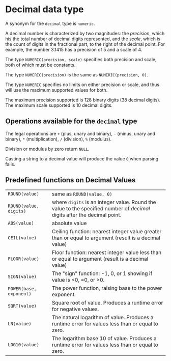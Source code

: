 # Decimal data type

A synonym for the ``decimal`` type is ``numeric``.

A decimal number is characterized by two magnitudes: the *precision*,
which his the total number of decimal digits represented, and the
*scale*, which is the count of digits in the fractional part, to the
right of the decimal point.  For example, the number 3.1415 has a
precision of 5 and a scale of 4.

The type ``NUMERIC(precision, scale)`` specifies both precision and
scale, both of which must be constants.

The type ``NUMERIC(precision)`` is the same as ``NUMERIC(precision, 0)``.

The type ``NUMERIC`` specifies no limits on either precision or scale,
and thus will use the maximum supported values for both.

The maximum precision supported is 128 binary digits (38 decimal
digits).  The maximum scale supported is 10 decimal digits.

## Operations available for the ``decimal`` type

The legal operations are ``+`` (plus, unary and binary), ``-`` (minus,
unary and binary), ``*`` (multiplication), ``/`` (division), ``%``
(modulus).

Division or modulus by zero return ``NULL``.

Casting a string to a decimal value will produce the value ``0`` when
parsing fails.

## Predefined functions on Decimal Values

<table>
  <tr>
    <td><code>ROUND(value)</code></td>
    <td>same as <code>ROUND(value, 0)</code></td>
  </tr>
  <tr>
    <td><code>ROUND(value, digits)</code></td>
    <td>where <code>digits</code> is an integer value. Round the value to the specified number of <em>decimal</em> digits after the decimal point.</td>
  </tr>
  <tr>
    <td><code>ABS(value)</code></td>
    <td>absolute value</td>
  </tr>
  <tr>
    <td><code>CEIL(value)</code></td>
    <td>Ceiling function: nearest integer value greater than or equal to argument (result is a decimal value)</td>
  </tr>
  <tr>
    <td><code>FLOOR(value)</code></td>
    <td>Floor function: nearest integer value less than or equal to argument (result is a decimal value)</td>
  </tr>
  <tr>
    <td><code>SIGN(value)</code></td>
    <td>The "sign" function: -1, 0, or 1 showing if value is &lt;0, =0, or &gt;0.</td>
  </tr>
  <tr>
    <td><code>POWER(base, exponent)</code></td>
    <td>The power function, raising base to the power exponent.</td>
  </tr>
  <tr>
    <td><code>SQRT(value)</code></td>
    <td>Square root of value. Produces a runtime error for negative values.</td>
  </tr>
  <tr>
    <td><code>LN(value)</code></td>
    <td>The natural logarithm of value. Produces a runtime error for values less than or equal to zero.</td>
  </tr>
  <tr>
    <td><code>LOG10(value)</code></td>
    <td>The logarithm base 10 of value. Produces a runtime error for values less than or equal to zero.</td>
  </tr>
</table>

